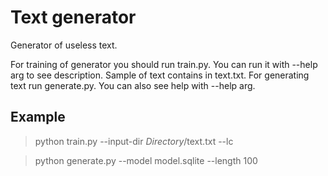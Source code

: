# Text generator
Generator of useless text.

For training of generator you should run train.py. You can run it with --help arg to see description. Sample of text contains in text.txt. For generating text run generate.py. You can also see help with --help arg.

## Example

> python train.py --input-dir *Directory*/text.txt --lc

> python generate.py --model model.sqlite --length 100
